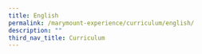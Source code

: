 ```yaml
---
title: English
permalink: /marymount-experience/curriculum/english/
description: ""
third_nav_title: Curriculum
---
```


